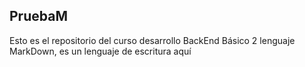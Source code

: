 ## PruebaM
Esto es el repositorio del curso desarrollo BackEnd Básico 2
lenguaje MarkDown, es un lenguaje de escritura aquí
